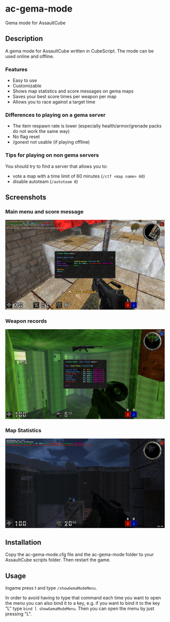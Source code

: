 ac-gema-mode
============

Gema mode for AssaultCube


Description
-----------

A gema mode for AssaultCube written in CubeScript. The mode can be used online and offline.

### Features

* Easy to use
* Customizable
* Shows map statistics and score messages on gema maps
* Saves your best score times per weapon per map
* Allows you to race against a target time


### Differences to playing on a gema server

* The item respawn rate is lower (especially health/armor/grenade packs do not work the same way)
* No flag reset
* /gonext not usable (if playing offline)


### Tips for playing on non gema servers ###

You should try to find a server that allows you to:

* vote a map with a time limit of 60 minutes (`/ctf <map name> 60`)
* disable autoteam (`/autoteam 0`)


Screenshots
-----------

### Main menu and score message
![Main menu and score message](readme/screenshots/main-menu.jpg?raw=true "Main menu and score message")

### Weapon records
![Weapon records](readme/screenshots/weapon-records.jpg?raw=true "Weapon records")

### Map Statistics
![Map Statistics on loading a gema map](readme/screenshots/map-statistics.jpg?raw=true "Map Statistics on loading a gema map")


Installation
------------

Copy the ac-gema-mode.cfg file and the ac-gema-mode folder to your AssaultCube scripts folder. Then restart the game.


Usage
-----

Ingame press t and type `/showGemaModeMenu`.

In order to avoid having to type that command each time you want to open the menu you can also bind it to a key, e.g. if you want to bind it to the key "L" type `bind l showGemaModeMenu`. Then you can open the menu by just pressing "L".
